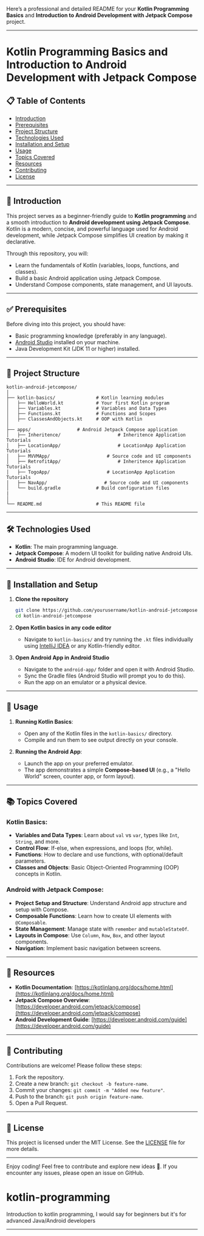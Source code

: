 Here’s a professional and detailed README for your **Kotlin Programming Basics** and **Introduction to Android Development with Jetpack Compose** project.

---

# Kotlin Programming Basics and Introduction to Android Development with Jetpack Compose  

## 📋 Table of Contents  
- [Introduction](#introduction)  
- [Prerequisites](#prerequisites)  
- [Project Structure](#project-structure)  
- [Technologies Used](#technologies-used)  
- [Installation and Setup](#installation-and-setup)  
- [Usage](#usage)  
- [Topics Covered](#topics-covered)  
- [Resources](#resources)  
- [Contributing](#contributing)  
- [License](#license)  

---

## 🔰 Introduction  
This project serves as a beginner-friendly guide to **Kotlin programming** and a smooth introduction to **Android development using Jetpack Compose**. Kotlin is a modern, concise, and powerful language used for Android development, while Jetpack Compose simplifies UI creation by making it declarative.  

Through this repository, you will:  
- Learn the fundamentals of Kotlin (variables, loops, functions, and classes).  
- Build a basic Android application using Jetpack Compose.  
- Understand Compose components, state management, and UI layouts.

---

## ✅ Prerequisites  
Before diving into this project, you should have:  
- Basic programming knowledge (preferably in any language).  
- [Android Studio](https://developer.android.com/studio) installed on your machine.  
- Java Development Kit (JDK 11 or higher) installed.

---

## 📁 Project Structure  
```
kotlin-android-jetcompose/
│
├── kotlin-basics/               # Kotlin learning modules
│   ├── HelloWorld.kt            # Your first Kotlin program
│   ├── Variables.kt             # Variables and Data Types
│   ├── Functions.kt             # Functions and Scopes
│   ├── ClassesAndObjects.kt     # OOP with Kotlin
│
├── apps/                 # Android Jetpack Compose application
│   ├── Inheritence/                     # Inheritence Application Tutorials
│   ├── LocationApp/                     # LocationApp Application Tutorials
│   ├── MVVMApp/                     # Source code and UI components
│   ├── RetrofitApp/                     # Inheritence Application Tutorials
│   ├── TogoApp/                     # LocationApp Application Tutorials
│   ├── NavApp/                     # Source code and UI components
│   └── build.gradle             # Build configuration files
|   
│
└── README.md                    # This README file
```

---

## 🛠️ Technologies Used  
- **Kotlin**: The main programming language.  
- **Jetpack Compose**: A modern UI toolkit for building native Android UIs.  
- **Android Studio**: IDE for Android development.  

---

## 🚀 Installation and Setup  

1. **Clone the repository**  
   ```bash
   git clone https://github.com/yourusername/kotlin-android-jetcompose.git  
   cd kotlin-android-jetcompose  
   ```

2. **Open Kotlin basics in any code editor**  
   - Navigate to `kotlin-basics/` and try running the `.kt` files individually using [IntelliJ IDEA](https://www.jetbrains.com/idea/) or any Kotlin-friendly editor.

3. **Open Android App in Android Studio**  
   - Navigate to the `android-app/` folder and open it with Android Studio.  
   - Sync the Gradle files (Android Studio will prompt you to do this).  
   - Run the app on an emulator or a physical device.

---

## 📖 Usage  

1. **Running Kotlin Basics**:  
   - Open any of the Kotlin files in the `kotlin-basics/` directory.  
   - Compile and run them to see output directly on your console.

2. **Running the Android App**:  
   - Launch the app on your preferred emulator.  
   - The app demonstrates a simple **Compose-based UI** (e.g., a "Hello World" screen, counter app, or form layout).

---

## 📚 Topics Covered  

### Kotlin Basics:  
- **Variables and Data Types**: Learn about `val` vs `var`, types like `Int`, `String`, and more.  
- **Control Flow**: If-else, when expressions, and loops (for, while).  
- **Functions**: How to declare and use functions, with optional/default parameters.  
- **Classes and Objects**: Basic Object-Oriented Programming (OOP) concepts in Kotlin.

### Android with Jetpack Compose:  
- **Project Setup and Structure**: Understand Android app structure and setup with Compose.  
- **Composable Functions**: Learn how to create UI elements with `@Composable`.  
- **State Management**: Manage state with `remember` and `mutableStateOf`.  
- **Layouts in Compose**: Use `Column`, `Row`, `Box`, and other layout components.  
- **Navigation**: Implement basic navigation between screens.

---

## 📌 Resources  
- **Kotlin Documentation**: [https://kotlinlang.org/docs/home.html](https://kotlinlang.org/docs/home.html)  
- **Jetpack Compose Overview**: [https://developer.android.com/jetpack/compose](https://developer.android.com/jetpack/compose)  
- **Android Development Guide**: [https://developer.android.com/guide](https://developer.android.com/guide)  

---

## 🤝 Contributing  
Contributions are welcome! Please follow these steps:  
1. Fork the repository.  
2. Create a new branch: `git checkout -b feature-name`.  
3. Commit your changes: `git commit -m "Added new feature"`.  
4. Push to the branch: `git push origin feature-name`.  
5. Open a Pull Request.  

---

## 📜 License  
This project is licensed under the MIT License. See the [LICENSE](LICENSE) file for more details.

---

Enjoy coding! Feel free to contribute and explore new ideas 🚀. If you encounter any issues, please open an issue on GitHub.
# kotlin-programming
Introduction to kotlin programming, I would say for beginners but it's for advanced Java/Android developers

---
